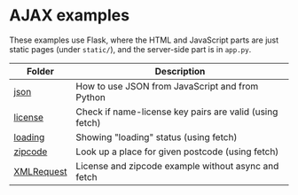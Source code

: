 # AJAX examples

These examples use Flask, where the HTML and JavaScript parts are just static pages (under `static/`), and the server-side part is in `app.py`.

| Folder | Description |
| -- | -- |
| [json](json/) | How to use JSON from JavaScript and from Python |
| [license](license/) | Check if name-license key pairs are valid (using fetch) |
| [loading](loading/) | Showing "loading" status (using fetch) |
| [zipcode](zipcode/) | Look up a place for given postcode (using fetch) |
| [XMLRequest](XMLRequest/) | License and zipcode example without async and fetch |
